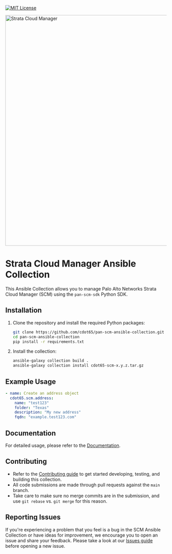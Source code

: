 [![MIT License](https://img.shields.io/badge/license-MIT-brightgreen.svg)](https://github.com/cdot65/pan-scm-ansible-collection/blob/main/LICENSE.md)

<img src="https://raw.githubusercontent.com/cdot65/pan-scm-sdk/main/docs/images/logo.svg" width=720 alt="Strata Cloud Manager" />

# Strata Cloud Manager Ansible Collection

This Ansible Collection allows you to manage Palo Alto Networks Strata Cloud Manager (SCM) using the `pan-scm-sdk` Python SDK.

## Installation

1. Clone the repository and install the required Python packages:

   ```sh
   git clone https://github.com/cdot65/pan-scm-ansible-collection.git
   cd pan-scm-ansible-collection
   pip install -r requirements.txt
   ```

2. Install the collection:

   ```sh
   ansible-galaxy collection build .
   ansible-galaxy collection install cdot65-scm-x.y.z.tar.gz
   ```

## Example Usage

```yaml
- name: Create an address object
  cdot65.scm.address:
    name: "test123"
    folder: "Texas"
    description: "My new address"
    fqdn: "example.test123.com"
```

## Documentation

For detailed usage, please refer to the [Documentation](https://github.com/cdot65/pan-scm-ansible-collection/blob/main/pan_scm_ansible_collection/README.md).

## Contributing

- Refer to the [Contributing guide](https://github.com/cdot65/pan-scm-ansible-collection/blob/main/CONTRIBUTING.md) to get started developing, testing, and building this collection.
- All code submissions are made through pull requests against the `main` branch.
- Take care to make sure no merge commits are in the submission, and use `git rebase` vs. `git merge` for this reason.

## Reporting Issues

If you're experiencing a problem that you feel is a bug in the SCM Ansible Collection or have ideas for improvement, we encourage you to open an issue and share your feedback. Please take a look at our [Issues guide](https://github.com/cdot65/pan-scm-ansible-collection/blob/main/ISSUES.md) before opening a new issue.
